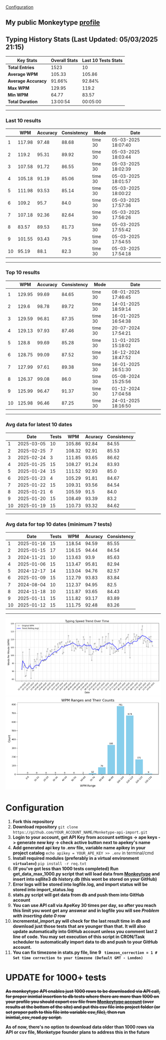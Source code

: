 
[Configuration](#configuration)
## My public Monkeytype [profile](https://monkeytype.com/profile/zp14)


        
## Typing History Stats (Last Updated: 05/03/2025 21:15)

| **Key Stats**               | **Overall Stats**       | **Last 10 Tests Stats**  |
|--------------------------|-------------------------|--------------------------|
| **Total Entries**        | 1523           | 10                       |
| **Average WPM**          | 105.33           | 105.86    |
| **Average Accuracy**     | 91.66%          | 92.84%   |
| **Max WPM**              | 129.95               | 119.2        |
| **Min WPM**              | 64.77               | 83.57                        |
| **Total Duration**       | 13:00:54        | 00:05:00                        |


---

### Last 10 results

| | WPM | Accuracy | Consistency | Mode | Date |
| --- | --- | -------- | ----------- | ---- | --------- |
| 1 | 117.98 | 97.48 | 88.68 | time 30 | 05-03-2025 18:07:40 |
| 2 | 119.2 | 95.31 | 89.92 | time 30 | 05-03-2025 18:03:44 |
| 3 | 107.58 | 91.72 | 86.55 | time 30 | 05-03-2025 18:02:39 |
| 4 | 105.18 | 91.19 | 85.06 | time 30 | 05-03-2025 18:01:57 |
| 5 | 111.98 | 93.53 | 85.14 | time 30 | 05-03-2025 18:00:22 |
| 6 | 109.2 | 95.7 | 84.0 | time 30 | 05-03-2025 17:57:36 |
| 7 | 107.18 | 92.36 | 82.64 | time 30 | 05-03-2025 17:56:26 |
| 8 | 83.57 | 89.53 | 81.73 | time 30 | 05-03-2025 17:55:42 |
| 9 | 101.55 | 93.43 | 79.5 | time 30 | 05-03-2025 17:54:55 |
| 10 | 95.19 | 88.1 | 82.3 | time 30 | 05-03-2025 17:54:18 |


 --- 

### Top 10 results

| | WPM | Accuracy | Consistency | Mode | Date |
| --- | --- | -------- | ----------- | ---- | --------- |
| 1 | 129.95 | 99.69 | 84.65 | time 30 | 08-01-2025 17:46:45 |
| 2 | 129.6 | 98.78 | 89.72 | time 30 | 14-01-2025 18:59:14 |
| 3 | 129.59 | 96.81 | 87.35 | time 30 | 16-01-2025 16:54:38 |
| 4 | 129.13 | 97.93 | 87.46 | time 30 | 20-07-2024 17:54:21 |
| 5 | 128.8 | 99.69 | 85.28 | time 30 | 11-01-2025 15:18:02 |
| 6 | 128.75 | 99.09 | 87.52 | time 30 | 16-12-2024 18:47:52 |
| 7 | 127.99 | 97.61 | 89.38 | time 30 | 16-01-2025 16:51:30 |
| 8 | 126.37 | 99.08 | 86.0 | time 30 | 05-08-2024 15:25:56 |
| 9 | 125.99 | 96.47 | 91.37 | time 30 | 01-12-2024 17:04:58 |
| 10 | 125.98 | 96.46 | 87.25 | time 30 | 24-01-2025 18:16:50 |


 --- 

### Avg data for latest 10 dates

| | Date | Tests | WPM | Acuracy | Consistency |
| --- | --- | -------- | ----------- | ---- | --------- |
| 1 | 2025-03-05 | 10 | 105.86 | 92.84 | 84.55 |
| 2 | 2025-02-25 | 7 | 108.32 | 92.91 | 85.53 |
| 3 | 2025-02-24 | 3 | 111.85 | 93.65 | 86.62 |
| 4 | 2025-01-25 | 15 | 108.27 | 91.24 | 83.93 |
| 5 | 2025-01-24 | 15 | 111.52 | 92.93 | 85.0 |
| 6 | 2025-01-23 | 4 | 105.29 | 91.81 | 84.67 |
| 7 | 2025-01-22 | 15 | 109.31 | 93.56 | 84.54 |
| 8 | 2025-01-21 | 6 | 105.59 | 91.5 | 84.0 |
| 9 | 2025-01-20 | 15 | 108.49 | 93.39 | 83.2 |
| 10 | 2025-01-19 | 15 | 110.73 | 93.32 | 84.62 |


 --- 

### Avg data for top 10 dates (minimum 7 tests)

| | Date | Tests | WPM | Acuracy | Consistency |
| --- | --- | -------- | ----------- | ---- | --------- |
| 1 | 2025-01-16 | 15 | 118.54 | 94.59 | 85.55 |
| 2 | 2025-01-15 | 17 | 116.15 | 94.44 | 84.54 |
| 3 | 2024-11-21 | 10 | 113.63 | 93.9 | 85.63 |
| 4 | 2025-01-06 | 15 | 113.47 | 95.81 | 82.94 |
| 5 | 2024-12-17 | 14 | 113.04 | 94.76 | 82.57 |
| 6 | 2025-01-09 | 15 | 112.79 | 93.83 | 83.84 |
| 7 | 2024-08-04 | 10 | 112.37 | 94.95 | 82.5 |
| 8 | 2024-11-18 | 10 | 111.87 | 93.65 | 84.43 |
| 9 | 2025-01-11 | 15 | 111.82 | 93.17 | 83.89 |
| 10 | 2025-01-12 | 15 | 111.75 | 92.48 | 83.26 |


 --- 


        
![speed trend](typing_speed_trend.png)
![counted chart](count_tests.png)
# Configuration
1. **Fork this repository** 
2. **Download repository** `git clone https://github.com/YOUR_ACCOUNT_NAME/Monketype-api-import.git`
3. **Login to your account, get API Key from account settings -> ape keys -> generate new key -> check active button next to apekey's name**
4. **Add generated api key to .env file, variable name apikey in your project catalog**  `echo apikey = YOUR_APE_KEY >> .env` in terminal/cmd
5. **Install required modules (preferably in a virtual environment `virtualenv`)** `pip install -r req.txt`
6. **(If you've got less than 1000 tests completed) Run get_data_max_1000.py script that will load data from [Monkeytype](https://monkeytype.com/) and insert into sqllite3 db history.db (this wont be stored on your GitHub)**
7. **Error logs will be stored into logfile.log, and import status will be stored into import_status.log**
8. **stats.py script will get data from db and push them into GitHub account**
9. **You can use API call via ApeKey 30 times per day, so after you reach this limit you wont get any answear and in logfile you will see *Problem with inserting data 0* row**
10. **incremental_import.py will check for the last result time in db and download just those tests that are younger than that. It will also update automatically into GitHub account unless you comment last 2 line of code. You may set execution of this script in CRON/Task scheduler to automatically import data to db and push to your GitHub account.**
11. **You can fix timezone in stats.py file, line 9 ` timezon_correction = 1 # Set time correction to your timezone (Default GMT - London)`**
# UPDATE for 1000+ tests
    
~~**As monkeytype API enables just 1000 rows to be downloaded via API call, for proper inintial insertion to db tests where there are more than 1000 on your profile
you should export csv file from [Monkeytype account](https://monkeytype.com/account) (over results at the bottom of the site)
and put this csv file into project folder (or set proper path to this file into variable csv_file), then run inintial_csv_read.py script.**~~

**As of now, there's no option to download data older than 1000 rows via API or csv file, Monketype founder plans to address this in the future**
    
    